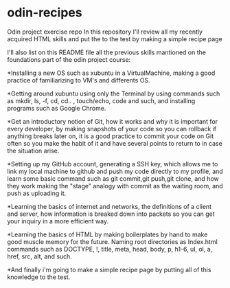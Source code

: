 # odin-recipes
Odin project exercise repo
In this repository I'll review all my recently acquired HTML skills
and put the to the test by making a simple recipe page

I'll also list on this README file all the previous skills mantioned
on the foundations part of the odin project course:

*Installing a new OS such as xubuntu in a VirtualMachine, making
a good practice of familiarizing to VM's and differents OS.

*Getting around xubuntu using only the Terminal by using commands such as
mkdir, ls, -f, cd, cd.. , touch/echo, code and such, and installing
programs such as Google Chrome.

*Get an introductory notion of Git, how it works and why it is important
for every developer, by making snapshots of your code so you can rollback
if anything breaks later on, it is a good practice to commit your code on
Git often so you make the habit of it and have several points to return to
in case the situation arise.

*Setting up my GitHub account, generating a SSH key, which allows me to link
my local machine to github and push my code directly to my profile, and learn
some basic command such as git commit,git push,git  clone, and how they work
making the "stage" analogy with commit as the waiting room, and push as 
uploading it.

*Learning the basics of internet and networks, the definitions of a client and
server, how information is breaked down into packets so you can get your
inquiry in a more efficient way.

*Learning the basics of HTML by making boilerplates by hand to make good 
muscle memory for the future. Naming root directories as Index.html 
 commands such as DOCTYPE, !, title, meta,
head, body, p, h1-6, ul, ol, a, href, src, alt, and such.

*And finally i'm going to make a simple recipe page by putting all of 
this knowledge to the test.

